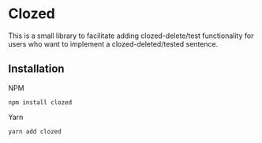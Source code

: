 # Clozed

This is a small library to facilitate adding clozed-delete/test functionality for users who want to implement a clozed-deleted/tested sentence.

## Installation
NPM
```
npm install clozed
```

Yarn
```
yarn add clozed
```
